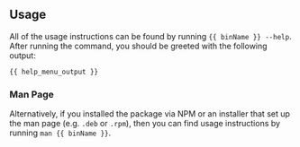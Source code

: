 ## Usage

All of the usage instructions can be found by running `{{ binName }} --help`. After running the command, you should be greeted with the following output:

```
{{ help_menu_output }}
```

### Man Page

Alternatively, if you installed the package via NPM or an installer that set up the man page (e.g. `.deb` or `.rpm`), then you can find usage instructions by running `man {{ binName }}`.
